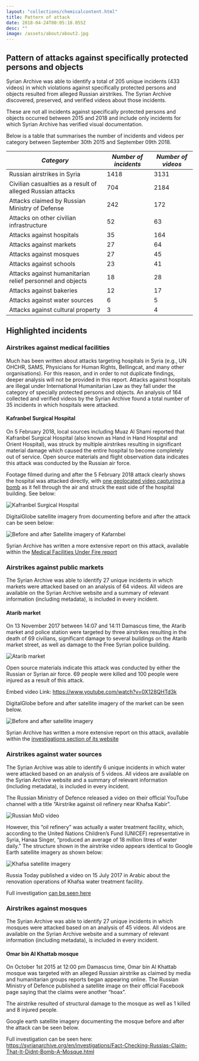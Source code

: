 ```yaml
---
layout: "collections/chemicalcontent.html"
title: Pattern of attack
date: 2018-04-24T00:05:18.055Z
desc: ""
image: /assets/about/about2.jpg
---
```

## Pattern of attacks against specifically protected persons and objects

Syrian Archive was able to identify a total of 205 unique incidents (433 videos) in which violations against specifically protected persons and objects resulted from alleged Russian airstrikes. The Syrian Archive discovered, preserved, and verified videos about those incidents.

These are not all incidents against specifically protected persons and objects occurred between 2015 and 2018 and include only incidents for which Syrian Archive has verified visual documentation.

Below is a table that summarises the number of incidents and videos per category between September 30th 2015 and September 09th 2018.

| *Category*                                                   | *Number of incidents* | *Number of videos* |
|------------------------------------------------------------|---------------------|------------------|
| Russian airstrikes in Syria                                | 1418                | 3131             |
| Civilian casualties as a result of alleged Russian attacks | 704                 | 2184             |
| Attacks claimed by Russian Ministry of Defense             | 242                 | 172              |
| Attacks on other civilian infrastructure                   | 52                  | 63               |
| Attacks against hospitals                                  | 35                  | 164              |
| Attacks against markets                                    | 27                  | 64               |
| Attacks against mosques                                    | 27                  | 45               |
| Attacks against schools                                    | 23                  | 41               |
| Attacks against humanitarian relief personnel and objects  | 18                  | 28               |
| Attacks against bakeries                                   | 12                  | 17               |
| Attacks against water sources                              | 6                   | 5                |
| Attacks against cultural property                          | 3                   | 4                |


## Highlighted incidents

### Airstrikes against medical facilities

Much has been written about attacks targeting hospitals in Syria (e.g., UN OHCHR, SAMS, Physicians for Human Rights, Bellingcat, and many other organisations). For this reason, and in order to not duplicate findings, deeper analysis will not be provided in this report. Attacks against hospitals are illegal under International Humanitarian Law as they fall under the category of specially protected persons and objects. An analysis of 164 collected and verified videos by the Syrian Archive found a total number of 35 incidents in which hospitals were attacked.

#### Kafranbel Surgical Hospital

On 5 February 2018, local sources including Muaz Al Shami reported that Kafranbel Surgical Hospital (also known as Hand in Hand Hospital and Orient Hospital), was struck by multiple airstrikes resulting in significant material damage which caused the entire hospital to become completely out of service. Open source materials and flight observation data indicates this attack was conducted by the Russian air force.

Footage filmed during and after the 5 February 2018 attack clearly shows the hospital was attacked directly, with [one geolocated video capturing a bomb](https://www.youtube.com/watch?v=WzFAjvqC9uw&list=PLPC0Udeof3T4QmV4f9tEhDmQzr2Z_vTKZ&index=1) as it fell through the air and struck the east side of the hospital building. See below:

![Kafranbel Surgical Hospital](/assets/russian/Kafranbel-Surgical-Hospital.jpg)


DigitalGlobe satellite imagery from documenting before and after the attack  can be seen below:

![Before and after Satellite imagery of Kafarnbel](/assets/russian/Kafranbel-Surgical-Hospital-satellite.png)

Syrian Archive has written a more extensive report on this attack, available within the [Medical Facilities Under Fire report](https://syrianarchive.org/en/investigations/second-medical-facilities-under-fire/orient.html )

### Airstrikes against public markets

The Syrian Archive was able to identify 27 unique incidents in which markets were attacked based on an analysis of 64  videos. All videos are available on the Syrian Archive website and a summary of relevant information (including metadata), is included in every incident.

#### Atarib market
On 13 November 2017 between 14:07 and 14:11 Damascus time, the Atarib market and police station were targeted by three airstrikes resulting in the death of 69 civilians, significant damage to several buildings on the Atarib market street, as well as damage  to the Free Syrian police building.

![Atarib market](/assets/russian/Atarib-market.png)

Open source materials indicate this attack was conducted by either the Russian or Syrian air force. 69 people were killed and 100 people were injured as a result of this attack.

Embed video Link: https://www.youtube.com/watch?v=0X128QHTd3k



DigitalGlobe before and after satellite imagery of the market can be seen below.

![Before and after satellite imagery](/assets/russian/Atarib-market-satellite.png)

Syrian Archive has written a more extensive report on this attack, available within the [investigations section of its website](https://syrianarchive.org/en/investigations/Atarib-Market-Bombing.html)

### Airstrikes against water sources
The Syrian Archive was able to identify 6 unique incidents in which water were attacked based on an analysis of 5 videos. All videos are available on the Syrian Archive website and a summary of relevant information (including metadata), is included in every incident.

The Russian Ministry of Defence released a video on their official YouTube channel with a title “Airstrike against oil refinery near Khafsa Kabir”.

![Russian MoD video](/assets/russian/Khafsa-Kabir-ru-youtube.png)

However, this “oil refinery” was actually a water treatment facility, which, according to the United Nations Children’s Fund (UNICEF) representative in Syria, Hanaa Singer,  “produced an average of 18 million litres of water daily.” The structure shown in the airstrike video appears identical to Google Earth satellite imagery as shown below:

![Khafsa satellite imagery](/assets/russian/Khafsa-satellite.png)

Russia Today published a video on 15 July 2017 in Arabic about the renovation operations of Khafsa water treatment facility.

Full investigation [can be seen here](https://www.bellingcat.com/news/mena/2015/12/11/syrias-bombed-water-infrastructure/)

### Airstrikes against mosques

The Syrian Archive was able to identify 27 unique incidents in which mosques were attacked based on an analysis of 45 videos. All videos are available on the Syrian Archive website and a summary of relevant information (including metadata), is included in every incident.

#### Omar bin Al Khattab mosque
On October 1st 2015 at 12:00 pm Damascus time, Omar bin Al Khattab mosque was targeted with an alleged Russian airstrike as claimed by media and humanitarian groups reports began appearing online. The Russian Ministry of Defence published a satellite image on their official Facebook page saying that the claims were another “hoax”.  


The airstrike resulted of structural damage to the mosque as well as 1 killed and 8 injured people.

Google earth satellite imagery documenting the mosque before and after the attack can be seen below.



Full investigation can be seen here:
https://syrianarchive.org/en/investigations/Fact-Checking-Russias-Claim-That-It-Didnt-Bomb-A-Mosque.html  
